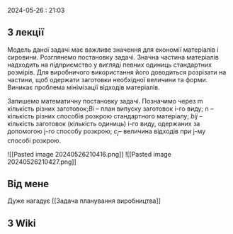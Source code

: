 2024-05-26 : 21:03

## З лекції 
Модель даної задачі має важливе значення для економії матеріалів і
сировини. Розглянемо постановку задачі. Значна частина матеріалів надходить на
підприємство у вигляді певних одиниць стандартних розмірів. Для виробничого
використання його доводиться розрізати на частини, щоб одержати заготовки
необхідної величини та форми. Виникає проблема мінімізації відходів
матеріалів.

Запишемо математичну постановку задачі. Позначимо через m кількість
різних заготовок;$Bi$ – план випуску заготовок i-го виду; n – кількість різних
способів розкрою стандартного матеріалу; $bij$ – кількість заготовок (кількість
одиниць) i-го виду, одержаних за допомогою j-го способу розкрою; $c_j$– величина
відходів при j-му способі розкрою.

![[Pasted image 20240526210416.png]]
![[Pasted image 20240526210427.png]]

## Від мене
Дуже нагадує [[Задача планування виробництва]]

## З Wiki
